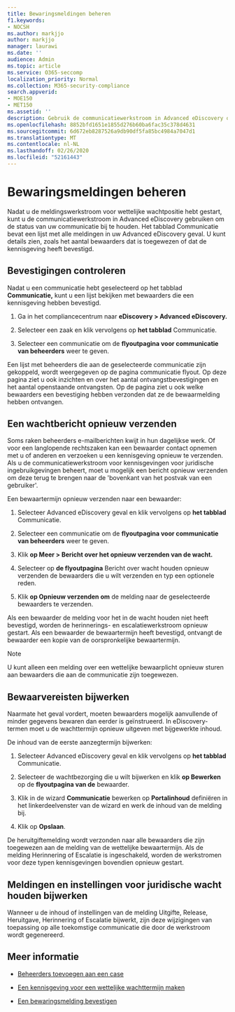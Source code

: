 ```yaml
---
title: Bewaringsmeldingen beheren
f1.keywords:
- NOCSH
ms.author: markjjo
author: markjjo
manager: laurawi
ms.date: ''
audience: Admin
ms.topic: article
ms.service: O365-seccomp
localization_priority: Normal
ms.collection: M365-security-compliance
search.appverid:
- MOE150
- MET150
ms.assetid: ''
description: Gebruik de communicatiewerkstroom in Advanced eDiscovery om de status van uw meldingen over wettelijke wachtposities bij te houden en deze zo nodig bij te werken en opnieuw te sturen.
ms.openlocfilehash: 8852bfd1651e1855d276b60ba6fac35c378d4631
ms.sourcegitcommit: 6d672eb8287526a9db90df5fa85bc4984a7047d1
ms.translationtype: MT
ms.contentlocale: nl-NL
ms.lasthandoff: 02/26/2020
ms.locfileid: "52161443"
---
```

# <a name="manage-hold-notifications"></a>Bewaringsmeldingen beheren

Nadat u de meldingswerkstroom voor wettelijke wachtpositie hebt gestart, kunt u de communicatiewerkstroom in Advanced eDiscovery gebruiken om de status van uw communicatie bij te houden. Het tabblad Communicatie bevat een lijst met alle meldingen in uw Advanced eDiscovery geval. U kunt details zien, zoals het aantal bewaarders dat is toegewezen of dat de kennisgeving heeft bevestigd.

## <a name="monitor-acknowledgments"></a>Bevestigingen controleren

Nadat u een communicatie hebt geselecteerd op het tabblad **Communicatie,** kunt u een lijst bekijken met bewaarders die een kennisgeving hebben bevestigd. 

1. Ga in het compliancecentrum naar **eDiscovery > Advanced eDiscovery.**

2. Selecteer een zaak en klik vervolgens op **het tabblad** Communicatie.

3. Selecteer een communicatie om de **flyoutpagina voor communicatie van beheerders** weer te geven.

Een lijst met beheerders die aan de geselecteerde communicatie zijn gekoppeld, wordt weergegeven op de pagina communicatie flyout. Op deze pagina ziet u ook inzichten en over het aantal ontvangstbevestigingen en het aantal openstaande ontvangsten. Op de pagina ziet u ook welke bewaarders een bevestiging hebben verzonden dat ze de bewaarmelding hebben ontvangen.

## <a name="re-send-a-hold-notice"></a>Een wachtbericht opnieuw verzenden

Soms raken beheerders e-mailberichten kwijt in hun dagelijkse werk. Of voor een langlopende rechtszaken kan een bewaarder contact opnemen met u of anderen en verzoeken u een kennisgeving opnieuw te verzenden. Als u de communicatiewerkstroom voor kennisgevingen voor juridische ingebruikgevingen beheert, moet u mogelijk een bericht opnieuw verzenden om deze terug te brengen naar de 'bovenkant van het postvak van een gebruiker'.

Een bewaartermijn opnieuw verzenden naar een bewaarder:

1. Selecteer Advanced eDiscovery geval en klik vervolgens op **het tabblad** Communicatie.

2. Selecteer een communicatie om de **flyoutpagina voor communicatie van beheerders** weer te geven.

3. Klik **op Meer > Bericht over het opnieuw verzenden van de wacht.**

4. Selecteer op **de flyoutpagina** Bericht over wacht houden opnieuw verzenden de bewaarders die u wilt verzenden en typ een optionele reden.

5. Klik **op Opnieuw verzenden om** de melding naar de geselecteerde bewaarders te verzenden.

Als een bewaarder de melding voor het in de wacht houden niet heeft bevestigd, worden de herinnerings- en escalatiewerkstroom opnieuw gestart. Als een bewaarder de bewaartermijn heeft bevestigd, ontvangt de bewaarder een kopie van de oorspronkelijke bewaartermijn.

> [!NOTE]
> U kunt alleen een melding over een wettelijke bewaarplicht opnieuw sturen aan bewaarders die aan de communicatie zijn toegewezen. 

## <a name="update-preservation-requirements"></a>Bewaarvereisten bijwerken
  
Naarmate het geval vordert, moeten bewaarders mogelijk aanvullende of minder gegevens bewaren dan eerder is geïnstrueerd. In eDiscovery-termen moet u de wachttermijn opnieuw uitgeven met bijgewerkte inhoud.

De inhoud van de eerste aanzegtermijn bijwerken:

1. Selecteer Advanced eDiscovery geval en klik vervolgens op **het tabblad** Communicatie.

2. Selecteer de wachtbezorging die u wilt bijwerken en klik **op Bewerken** op de **flyoutpagina van de** bewaarder.

3. Klik in de wizard **Communicatie** bewerken op **Portalinhoud** definiëren in het linkerdeelvenster van de wizard en werk de inhoud van de melding bij.

4. Klik op **Opslaan**.

De heruitgiftemelding wordt verzonden naar alle bewaarders die zijn toegewezen aan de melding van de wettelijke bewaartermijn. Als de melding Herinnering of Escalatie is ingeschakeld, worden de werkstromen voor deze typen kennisgevingen bovendien opnieuw gestart.

## <a name="update-legal-hold-notifications-and-settings"></a>Meldingen en instellingen voor juridische wacht houden bijwerken

Wanneer u de inhoud of instellingen van de melding Uitgifte, Release, Heruitgave, Herinnering of Escalatie bijwerkt, zijn deze wijzigingen van toepassing op alle toekomstige communicatie die door de werkstroom wordt gegenereerd.

## <a name="more-information"></a>Meer informatie

- [Beheerders toevoegen aan een case](add-custodians-to-case.md)

- [Een kennisgeving voor een wettelijke wachttermijn maken](create-hold-notification.md)

- [Een bewaringsmelding bevestigen](acknowledge-hold-notification.md)
